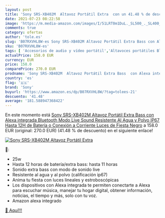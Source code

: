 ```yaml
---
layout: post
title: 'Sony SRS-XB402M  Altavoz Portátil Extra  con un 41.48 % de descuento'
date: 2021-07-23 08:22:58
image: 'https://m.media-amazon.com/images/I/51LRT0m1DuL._SL500_._SL400_.jpg'
comments: true
category: ofertas
author: 'tole.es'
slug: 'B07RXVHL8W-es Sony SRS-XB402M Altavoz Portátil Extra Bass con Alexa...'
sku: 'B07RXVHL8W-es'
tags: [ 'Accesorios de audio y vídeo portátil','Altavoces portátiles Bluetooth','Altavoces portátiles y altavoces con puerto dock','Audio y vídeo portátil','Electrónica','alexa','sony', ]
actualPrice: 158.0 EUR
currency: EUR
price: 158.0
comparePrice: 270.0 EUR
prodname: 'Sony SRS-XB402M  Altavoz Portátil Extra Bass  con Alexa integrada  Bluetooth  Modo Live Sound  Resistente Al Agua y Polvo IP67  Hasta 12H de Batería o Conexión a Corriente  Luces de Fiesta   Negro'
country: 'es'
flag: '🇪🇸'
brand: 'Sony'
buyurl: 'https://www.amazon.es/dp/B07RXVHL8W/?tag=tolees-21'
descuento: '41.48'
average: '181.588947368422'
---
```


En este momento está [Sony SRS-XB402M  Altavoz Portátil Extra Bass  con Alexa integrada  Bluetooth  Modo Live Sound  Resistente Al Agua y Polvo IP67  Hasta 12H de Batería o Conexión a Corriente  Luces de Fiesta   Negro](https://www.amazon.es/dp/B07RXVHL8W/?tag=tolees-21) a 158.0 EUR (original: 270.0 EUR) (41.48 %  de descuento) en el siguiente enlace!

[![Sony SRS-XB402M  Altavoz Portátil Extra ](https://m.media-amazon.com/images/I/51LRT0m1DuL._SL500_._SL400_.jpg)](https://www.amazon.es/dp/B07RXVHL8W/?tag=tolees-21)

🔎:

- 25w
- Hasta 12 horas de batería/extra bass: hasta 11 horas
- Sonido extra bass con modo de sonido live
- Resistente al agua y al polvo (calificación ip67)
- Anima tu fiesta con luces lineales y estroboscópicas
- Los dispositivos con Alexa integrada te permiten conectarte a Alexa para escuchar música, manejar tu hogar digital, obtener información, noticias, el tiempo y más, solo con tu voz.
- Amazon alexa integrado

[🛒 Aquí!!!](https://www.amazon.es/dp/B07RXVHL8W/?tag=tolees-21)
